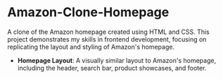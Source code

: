 # Amazon-Clone-Homepage
 A clone of the Amazon homepage created using HTML and CSS. This project demonstrates my skills in frontend development, focusing on replicating the layout and styling of Amazon's homepage. 
 - **Homepage Layout**: A visually similar layout to Amazon's homepage, including the header, search bar, product showcases, and footer. 
